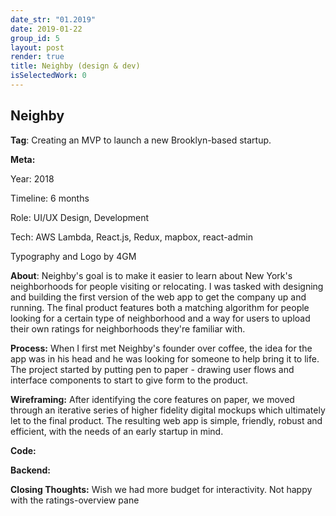 ```yaml
---
date_str: "01.2019"
date: 2019-01-22
group_id: 5
layout: post
render: true
title: Neighby (design & dev)
isSelectedWork: 0
---
```


## Neighby

**Tag**: Creating an MVP to launch a new Brooklyn-based startup.

**Meta:**

Year: 2018

Timeline: 6 months

Role: UI/UX Design, Development

Tech: AWS Lambda, React.js, Redux, mapbox, react-admin

Typography and Logo by 4GM

**About**: Neighby's goal is to make it easier to learn about New York's neighborhoods for people visiting or relocating. I was tasked with designing and building the first version of the web app to get the company up and running. The final product features both a matching algorithm for people looking for a certain type of neighborhood and a way for users to upload their own ratings for neighborhoods they're familiar with.

**Process:** When I first met Neighby's founder over coffee, the idea for the app was in his head and he was looking for someone to help bring it to life. The project started by putting pen to paper - drawing user flows and interface components to start to give form to the product. 

**Wireframing:** After identifying the core features on paper, we moved through an iterative series of higher fidelity digital mockups which ultimately let to the final product. The resulting web app is simple, friendly, robust and efficient, with the needs of an early startup in mind.

**Code:**

**Backend:**

**Closing Thoughts:** Wish we had more budget for interactivity. Not happy with the ratings-overview pane